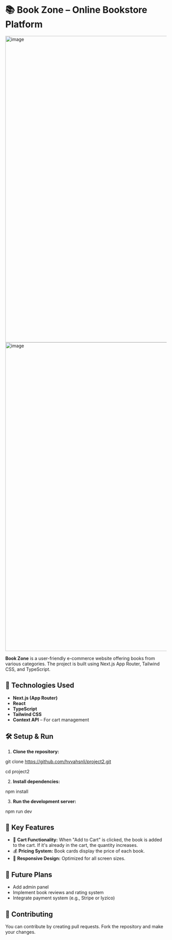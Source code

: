 # 📚 Book Zone – Online Bookstore Platform
<img width="1889" height="953" alt="image" src="https://github.com/user-attachments/assets/51741efe-ea21-4207-ba58-5533c3207241" />



<img width="1890" height="960" alt="image" src="https://github.com/user-attachments/assets/698defa5-2e95-418b-bf50-887583d0e7a3" />





**Book Zone** is a user-friendly e-commerce website offering books from various categories. The project is built using Next.js App Router, Tailwind CSS, and TypeScript.

## 🚀 Technologies Used

* **Next.js (App Router)**
* **React**
* **TypeScript**
* **Tailwind CSS**
* **Context API** – For cart management


## 🛠️ Setup & Run

1. **Clone the repository:**

  git clone https://github.com/hvvahsnli/project2.git

  cd project2

2. **Install dependencies:**

  npm install

3. **Run the development server:**

  npm run dev

## 📌 Key Features

* 🛒 **Cart Functionality:** When "Add to Cart" is clicked, the book is added to the cart. If it's already in the cart, the quantity increases.
* 💰 **Pricing System:** Book cards display the price of each book.
* 📱 **Responsive Design:** Optimized for all screen sizes.


## 🧠 Future Plans

* Add admin panel
* Implement book reviews and rating system
* Integrate payment system (e.g., Stripe or Iyzico)

## 🤝 Contributing

You can contribute by creating pull requests. Fork the repository and make your changes.



